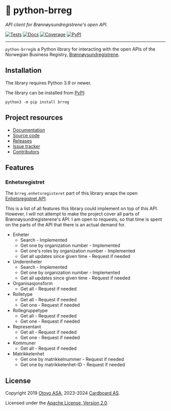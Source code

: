 # &#x1F4C7; python-brreg

_API client for Brønnøysundregistrene's open API._

[![Tests](https://img.shields.io/github/actions/workflow/status/crdbrd/python-brreg/tests.yml?branch=main)](https://github.com/crdbrd/python-brreg/actions/workflows/tests.yml)
[![Docs](https://img.shields.io/readthedocs/brreg)](https://brreg.readthedocs.io/en/latest/)
[![Coverage](https://img.shields.io/codecov/c/gh/crdbrd/python-brreg)](https://codecov.io/gh/crdbrd/python-brreg)
[![PyPI](https://img.shields.io/pypi/v/brreg)](https://pypi.org/project/brreg/)

---

`python-brreg`is a Python library for interacting with the open APIs of the
Norwegian Business Registry, [Brønnøysundregistrene](https://www.brreg.no/).

## Installation

The library requires Python 3.9 or newer.

The library can be installed from [PyPI](https://pypi.org/project/brreg/):

```
python3 -m pip install brreg
```

## Project resources

- [Documentation](https://brreg.readthedocs.io/)
- [Source code](https://github.com/crdbrd/python-brreg)
- [Releases](https://github.com/crdbrd/python-brreg/releases)
- [Issue tracker](https://github.com/crdbrd/python-brreg/issues)
- [Contributors](https://github.com/crdbrd/python-brreg/graphs/contributors)

## Features

### Enhetsregistret

The `brreg.enhetsregisteret` part of this library wraps the open
[Enhetsregistret API](https://data.brreg.no/enhetsregisteret/api/docs/index.html).

This is a list of all features this library could implement on top of this API.
However, I will not attempt to make the project cover all parts of
Brønnøysundregisterene's API. I am open to requests, so that time is spent on
the parts of the API that there is an actual demand for.

- Enheter
  - Search - Implemented
  - Get one by organization number - Implemented
  - Get one's roles by organization number - Implemented
  - Get all updates since given time - Request if needed
- Underenheter
  - Search - Implemented
  - Get one by organization number - Implemented
  - Get all updates since given time - Request if needed
- Organisasjonsform
  - Get all - Request if needed
- Rolletype
  - Get all - Request if needed
  - Get one - Request if needed
- Rollegruppetype
  - Get all - Request if needed
  - Get one - Request if needed
- Representant
  - Get all - Request if needed
  - Get one - Request if needed
- Kommuner
  - Get all - Request if needed
- Matrikkelenhet
  - Get one by matrikkelnummer - Request if needed
  - Get one by matrikkelenhet-ID - Request if needed

## License

Copyright
2019 [Otovo ASA](https://www.otovo.com/),
2023-2024 [Cardboard AS](https://cardboard.inc/).

Licensed under the
[Apache License, Version 2.0](https://www.apache.org/licenses/LICENSE-2.0).
